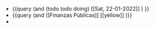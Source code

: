 - {{query (and (todo todo doing) [[Sat, 22-01-2022]] ) }}
- {{query (and [[Finanzas Públicas]] [[yellow]] )}}
-